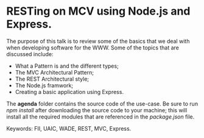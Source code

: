 RESTing on MCV using Node.js and Express.
=====

The purpose of this talk is to review some of the basics that we deal with when developing software for the WWW.
Some of the topics that are discussed include:

* What a Pattern is and the different types;
* The MVC Architectural Pattern;
* The REST Architectural style;
* The Node.js framwork;
* Creating a basic application using Express.

The **agenda** folder contains the source code of the use-case. Be sure to run *npm install* after downloading the source code to your machine; this will install all the required modules that are referenced in the *package.json* file.

Keywords: FII, UAIC, WADE, REST, MVC, Express.
